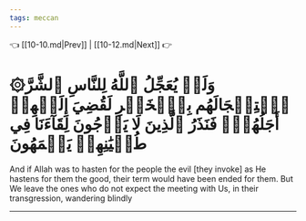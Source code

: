 ```yaml
---
tags: meccan
---
```


👈 [[10-10.md|Prev]] | [[10-12.md|Next]] 👉

# ۞وَلَوۡ يُعَجِّلُ ٱللَّهُ لِلنَّاسِ ٱلشَّرَّ ٱسۡتِعۡجَالَهُم بِٱلۡخَيۡرِ لَقُضِيَ إِلَيۡهِمۡ أَجَلُهُمۡۖ فَنَذَرُ ٱلَّذِينَ لَا يَرۡجُونَ لِقَآءَنَا فِي طُغۡيَٰنِهِمۡ يَعۡمَهُونَ

And if Allah was to hasten for the people the evil [they invoke] as He hastens for them the good, their term would have been ended for them. But We leave the ones who do not expect the meeting with Us, in their transgression, wandering blindly

---


